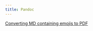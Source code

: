 ```yaml
---
title: Pandoc
---
```


[Converting MD containing emojis to PDF](converting-markdown-containing-emojis-to-pdf)
